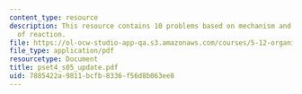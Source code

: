 ```yaml
---
content_type: resource
description: This resource contains 10 problems based on mechanism and major products
  of reaction.
file: https://ol-ocw-studio-app-qa.s3.amazonaws.com/courses/5-12-organic-chemistry-i-spring-2005/7885422a9811bcfb8336f56d8b063ee8_pset4_s05_update.pdf
file_type: application/pdf
resourcetype: Document
title: pset4_s05_update.pdf
uid: 7885422a-9811-bcfb-8336-f56d8b063ee8
---
```

